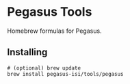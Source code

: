 # Pegasus Tools

Homebrew formulas for Pegasus.

## Installing

```
# (optional) brew update
brew install pegasus-isi/tools/pegasus
```
